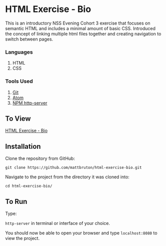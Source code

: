 # HTML Exercise - Bio

This is an introductory NSS Evening Cohort 3 exercise that focuses on semantic HTML and includes a minimal amount of basic CSS. Introduced the concept of linking multiple html files together and creating navigation to switch between pages.

### Languages

1. HTML
1. CSS

### Tools Used

1. [Git](https://git-scm.com/)
1. [Atom](https://atom.io/)
1. [NPM http-server](https://www.npmjs.com/package/http-server)

## To View

[HTML Exercise - Bio](https://mb-nss-exercises.firebaseapp.com/bio/index.html)

## Installation

Clone the repository from GitHub:

`git clone https://github.com/mattbruton/html-exercise-bio.git`

Navigate to the project from the directory it was cloned into:

`cd html-exercise-bio/`

## To Run

Type:

`http-server` in terminal or interface of your choice.

You should now be able to open your browser and type `localhost:8080` to view the project.
